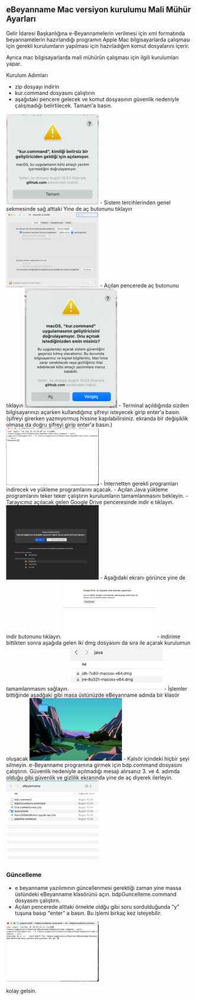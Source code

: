 ## eBeyanname Mac versiyon kurulumu Mali Mühür Ayarları

Gelir İdaresi Başkanlığına e-Beyannamelerin verilmesi için xml formatında beyannamelerin hazırlandığı programın Apple Mac bilgisayarlarda çalışması için gerekli kurulumların yapılması için hazırladığım komut dosyalarını içerir.

Ayrıca mac bilgisayarlarda mali mühürün çalışması için ilgili kurulumları yapar.

Kurulum Adımları

- zip dosyayı indirin
- kur.command dosyasını çalıştırın
- aşağıdaki pencere gelecek ve komut dosyasının güvenlik nedeniyle çalışmadığı belirtilecek. Tamam'a basın.
<img src="assets/1.png" width="250">
- Sistem tercihlerinden genel sekmesinde sağ alttaki Yine de aç butonunu tıklayın
<img src="assets/2.png" width="250">
- Açılan pencerede aç butonunu tıklayın
<img src="assets/3.png" width="250">
- Terminal açıldığında sizden bilgisayarınızı açarken kullandığınız şifreyi isteyecek girip enter'a basın. (şifreyi girerken yazmıyormuş hissine kapılabilirsiniz. ekranda bir değişiklik olmasa da doğru şifreyi girip enter'a basın.)
<img src="assets/4.png" width="250">
- İnternetten gerekli programları indirecek ve yükleme programlarını açacak.
- Açılan Java yükleme programlarını teker teker çalıştırın kurulumların tamamlanmasını bekleyin.
- Tarayıcınız açılacak gelen Google Drive penceresinde indir e tıklayın.
<img src="assets/5.png" width="250">
- Aşağıdaki ekranı görünce yine de indir butonunu tıklayın.
<img src="assets/6.png" width="250">
- indirime bittikten sonra aşağıda gelen iki dmg dosyasını da sıra ile açarak kurulumun tamamlanmasını sağlayın.
<img src="assets/7.png" width="250">
- İşlemler bittiğinde aşadğaki gibi masa üstünüzde eBeyanname adında bir klasör oluşacak
<img src="assets/8.png" width="250">
- Kalsör içindeki hiçbir şeyi silmeyin. e-Beyanname programına girmek için bdp.command dosyasını çalıştırın. Güvenlik nedeniyle açılmadığı mesajı alırsanız 3. ve 4. adımda olduğu gibi güvenlik ve gizlilik ekranında yine de aç diyerek ilerleyin.
<img src="assets/9.png" width="250">

### Güncelleme
- e beyanname yazılımının güncellenmesi gerektiği zaman yine massa üstündeki eBeyanname klasörünü açın. bdpGuncelleme.command dosyasını çalıştırn. 
- Açılan pencerede alttaki örnekte oldğu gibi soru sordulduğunda "y" tuşuna basıp "enter" a basın. Bu işlemi birkaç kez isteyebilir. 
<img src="assets/10.png" width="250">

kolay gelsin. 
